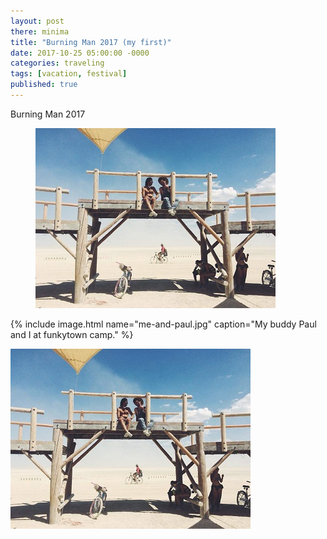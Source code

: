 ```yaml
---
layout: post
there: minima
title: "Burning Man 2017 (my first)"
date: 2017-10-25 05:00:00 -0000
categories: traveling
tags: [vacation, festival]
published: true
---
```



Burning Man 2017

<figure>
  <img src="/assets/post-images/2017-10-25-burning-man-2017-my-first/me-and-paul.jpg"/>
</figure>

{% include image.html name="me-and-paul.jpg" caption="My buddy Paul and I at funkytown camp." %}

![me-and-paul.jpg](/assets/post-images/2017-10-25-burning-man-2017-my-first/me-and-paul.jpg)
